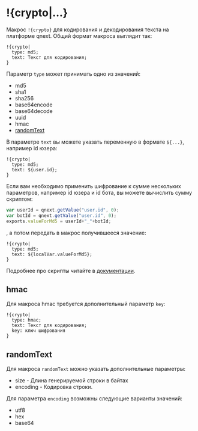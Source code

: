 # !{crypto|...}

Макрос `!{crypto}` для кодирования и декодирования текста на платформе qnext. Общий формат макроса выглядит так:

```plain 
!{crypto|
  type: md5;
  text: Текст для кодирования;
}
```

Параметр `type` может принимать одно из значений:
* md5
* sha1
* sha256
* base64encode
* base64decode
* uuid
* hmac
* [randomText](#randomtext)

В параметре `text` вы можете указать переменную в формате `${...}`, например id юзера:
```plain 
!{crypto|
  type: md5;
  text: ${user.id};
}
```

Если вам необходимо применить шифрование к сумме нескольких параметров, например id юзера и id бота, вы можете вычислить сумму скриптом:
```js 
var userId = qnext.getValue("user.id", 0);
var botId = qnext.getValue("user.id", 0);
exports.valueForMd5 = userId+"_"+botId;
```

, а потом передать в макрос получившееся значение:
```plain 
!{crypto|
  type: md5;
  text: ${localVar.valueForMd5};
}
```

Подробнее про скрипты читайте в [документации](/docs/ext/script).
## hmac

Для макроса hmac требуется дополнительный параметр `key`:
```plain 
!{crypto|
  type: hmac;
  text: Текст для кодирования;
  key: ключ шифрования
}
```
## randomText

Для макроса `randomText` можно указать дополнительные параметры:
* size - Длина генерируемой строки в байтах
* encoding - Кодировка строки.

Для параметра `encoding` возможны следующие варианты значений:
* utf8
* hex
* base64
